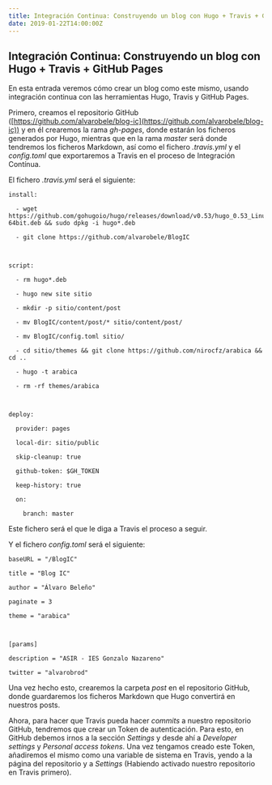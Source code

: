```yaml
---
title: Integración Continua: Construyendo un blog con Hugo + Travis + GitHub Pages
date: 2019-01-22T14:00:00Z
---
```


## Integración Continua: Construyendo un blog con Hugo + Travis + GitHub Pages
En esta entrada veremos cómo crear un blog como este mismo, usando integración continua con las herramientas Hugo, Travis y GitHub Pages.

Primero, creamos el repositorio GitHub ([https://github.com/alvarobele/blog-ic](https://github.com/alvarobele/blog-ic)) y en él crearemos la rama _gh-pages_, donde estarán los ficheros generados por Hugo, mientras que en la rama _master_ será donde tendremos los ficheros Markdown, así como el fichero _.travis.yml_ y el _config.toml_ que exportaremos a Travis en el proceso de Integración Contínua.

El fichero _.travis.yml_ será el siguiente:
```
install:

  - wget https://github.com/gohugoio/hugo/releases/download/v0.53/hugo_0.53_Linux-64bit.deb && sudo dpkg -i hugo*.deb

  - git clone https://github.com/alvarobele/BlogIC

  

script:

  - rm hugo*.deb

  - hugo new site sitio

  - mkdir -p sitio/content/post

  - mv BlogIC/content/post/* sitio/content/post/

  - mv BlogIC/config.toml sitio/

  - cd sitio/themes && git clone https://github.com/nirocfz/arabica && cd ..

  - hugo -t arabica
  
  - rm -rf themes/arabica

  

deploy:

  provider: pages
  
  local-dir: sitio/public
  
  skip-cleanup: true
  
  github-token: $GH_TOKEN
  
  keep-history: true

  on:
  
    branch: master
```
  

Este fichero será el que le diga a Travis el proceso a seguir.

Y el fichero _config.toml_ será el siguiente:
```
baseURL = "/BlogIC"

title = "Blog IC"

author = "Álvaro Beleño"

paginate = 3

theme = "arabica"

  

[params]

description = "ASIR - IES Gonzalo Nazareno"

twitter = "alvarobrod"
```

Una vez hecho esto, crearemos la carpeta _post_  en el repositorio GitHub, donde guardaremos los ficheros Markdown que Hugo convertirá en nuestros posts.

Ahora, para hacer que Travis pueda hacer _commits_ a nuestro repositorio GitHub, tendremos que crear un Token de autenticación. Para esto, en GitHub debemos irnos a la sección  _Settings_ y desde ahí a _Developer settings_ y _Personal access tokens_. Una vez tengamos creado este  Token, añadiremos el mismo como una variable de sistema en Travis, yendo a la página del repositorio y a _Settings_  (Habiendo activado nuestro repositorio en Travis primero).
